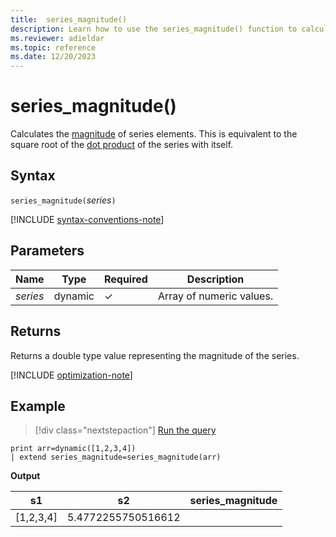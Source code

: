 ```yaml
---
title:  series_magnitude()
description: Learn how to use the series_magnitude() function to calculate the magnitude of series elements.
ms.reviewer: adieldar
ms.topic: reference
ms.date: 12/20/2023
---
```

# series_magnitude()

Calculates the [magnitude](https://en.wikipedia.org/wiki/Magnitude_(mathematics)#Euclidean_vector_space) of series elements. This is equivalent to the square root of the [dot product](https://en.wikipedia.org/wiki/Dot_product) of the series with itself.

## Syntax

`series_magnitude(`*series*`)`

[!INCLUDE [syntax-conventions-note](../../includes/syntax-conventions-note.md)]

## Parameters

| Name | Type | Required | Description |
|--|--|--|--|
| *series* | dynamic | &check; | Array of numeric values. |

## Returns

Returns a double type value representing the magnitude of the series.

[!INCLUDE [optimization-note](../../includes/vector16-encoding-policy.md)]

## Example

> [!div class="nextstepaction"]
> <a href="https://dataexplorer.azure.com/clusters/help/databases/Samples?query=H4sIAAAAAAAAAysoyswrUUgsKrJNqcxLzM1M1og21DHSMdYxidVU4OWqUUitKEnNS1EoTi3KTC2Oz01Mz8ssKU1JtUUX0ACaoQkADZHIIU4AAAA%3D" target="_blank">Run the query</a>

```kusto
print arr=dynamic([1,2,3,4]) 
| extend series_magnitude=series_magnitude(arr)
```

**Output**

|s1|s2|series_magnitude|
|---|---|---|
|[1,2,3,4]|5.4772255750516612|
